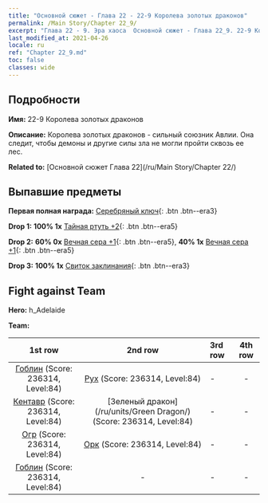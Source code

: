 ```yaml
---
title: "Основной сюжет - Глава 22 - 22-9 Королева золотых драконов"
permalink: /Main Story/Chapter 22_9/
excerpt: "Глава 22 - 9. Эра хаоса  Основной сюжет - Глава 22_9. 22-9 Королева золотых драконов"
last_modified_at: 2021-04-26
locale: ru
ref: "Chapter 22_9.md"
toc: false
classes: wide
---
```


## Подробности

 **Имя:** 22-9 Королева золотых драконов

 **Описание:** Королева золотых драконов - сильный союзник Авлии. Она следит, чтобы демоны и другие силы зла не могли пройти сквозь ее лес.

 **Related to:** [Основной сюжет Глава 22](/ru/Main Story/Chapter 22/)

## Выпавшие предметы

 **Первая полная награда:** [Серебряный ключ](/ItemsRU/con_693/){: .btn .btn--era3}

 **Drop 1:** **100% 1x** [Тайная ртуть +2](/ItemsRU/mat_77/){: .btn .btn--era5}

 **Drop 2:** **60% 0x** [Вечная сера +1](/ItemsRU/mat_71/){: .btn .btn--era5}, **40% 1x** [Вечная сера +1](/ItemsRU/mat_71/){: .btn .btn--era5}

 **Drop 3:** **100% 1x** [Свиток заклинания](/ItemsRU/con_694/){: .btn .btn--era3}


## Fight against Team
 **Hero:** h_Adelaide

 **Team:**


  | 1st row | 2nd row | 3rd row | 4th row |
  |:----:|:----:|:----|:----:|
  | [Гоблин](/ru/units/Goblin/) (Score: 236314, Level:84)  | [Рух](/ru/units/Roc/) (Score: 236314, Level:84)  | - | - |
  | [Кентавр](/ru/units/Centaur/) (Score: 236314, Level:84)  | [Зеленый дракон](/ru/units/Green Dragon/) (Score: 236314, Level:84)  | - | - |
  | [Огр](/ru/units/Ogre/) (Score: 236314, Level:84)  | [Орк](/ru/units/Orc/) (Score: 236314, Level:84)  | - | - |
  | [Гоблин](/ru/units/Goblin/) (Score: 236314, Level:84)  | - | - | - |


